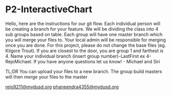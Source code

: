 # P2-InteractiveChart

Hello, here are the instructions for our git flow. Each individual person will be creating a branch for your feature. We will be dividing the class into 4 sub groups based on table. Each group will have one master branch which you will merge your files to. Your local admin will be responsible for merging once you are done. For this project, please do not change the base files (eg. Kilgore Trout). If you are closest to the door, you are group 1 and farthest is 4. Name your individual branch (insert group number)-LastFirst ex 4-RejoMichael. If you have anyone questions let us know! - Michael and Siri

TL;DR 
You can upload your files to a new branch. The group build masters will then merge your files to the master

rejo9211@mydusd.org
phaneendra4355@mydusd.org
